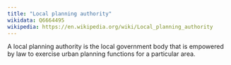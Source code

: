 ```yaml
---
title: "Local planning authority"
wikidata: Q6664495
wikipedia: https://en.wikipedia.org/wiki/Local_planning_authority
---
```


A local planning authority is the local government body that is empowered by law to exercise urban planning functions for a particular area.
